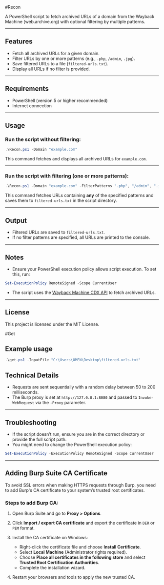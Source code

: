 #Recon

A PowerShell script to fetch archived URLs of a domain from the Wayback Machine (web.archive.org) with optional filtering by multiple patterns.

---

## Features

* Fetch all archived URLs for a given domain.
* Filter URLs by one or more patterns (e.g., `.php`, `/admin`, `.jpg`).
* Save filtered URLs to a file (`filtered-urls.txt`).
* Display all URLs if no filter is provided.

---

## Requirements

* PowerShell (version 5 or higher recommended)
* Internet connection

---

## Usage

### Run the script without filtering:

```powershell
.\Recon.ps1 -Domain "example.com"
```

This command fetches and displays all archived URLs for `example.com`.

---

### Run the script with filtering (one or more patterns):

```powershell
.\Recon.ps1 -Domain "example.com" -FilterPatterns ".php", "/admin", ".jpg"
```

This command fetches URLs containing **any** of the specified patterns and saves them to `filtered-urls.txt` in the script directory.

---

## Output

* Filtered URLs are saved to `filtered-urls.txt`.
* If no filter patterns are specified, all URLs are printed to the console.

---

## Notes

* Ensure your PowerShell execution policy allows script execution. To set this, run:

```powershell
Set-ExecutionPolicy RemoteSigned -Scope CurrentUser
```

* The script uses the [Wayback Machine CDX API](https://archive.org/help/wayback_api.php) to fetch archived URLs.

---

## License


This project is licensed under the MIT License.


#Get

## Example usage

```powershell
.\get.ps1 -InputFile "C:\Users\OMEN\Desktop\filtered-urls.txt"
```

## Technical Details

* Requests are sent sequentially with a random delay between 50 to 200 milliseconds.
* The Burp proxy is set at `http://127.0.0.1:8080` and passed to `Invoke-WebRequest` via the `-Proxy` parameter.

---

## Troubleshooting

* If the script doesn’t run, ensure you are in the correct directory or provide the full script path.
* You might need to change the PowerShell execution policy:

```powershell
Set-ExecutionPolicy -ExecutionPolicy RemoteSigned -Scope CurrentUser
```

---

## Adding Burp Suite CA Certificate

To avoid SSL errors when making HTTPS requests through Burp, you need to add Burp's CA certificate to your system’s trusted root certificates.

### Steps to add Burp CA:

1. Open Burp Suite and go to **Proxy > Options**.

2. Click **Import / export CA certificate** and export the certificate in `DER` or `PEM` format.

3. Install the CA certificate on Windows:

   * Right-click the certificate file and choose **Install Certificate**.
   * Select **Local Machine** (Administrator rights required).
   * Choose **Place all certificates in the following store** and select **Trusted Root Certification Authorities**.
   * Complete the installation wizard.

4. Restart your browsers and tools to apply the new trusted CA.
